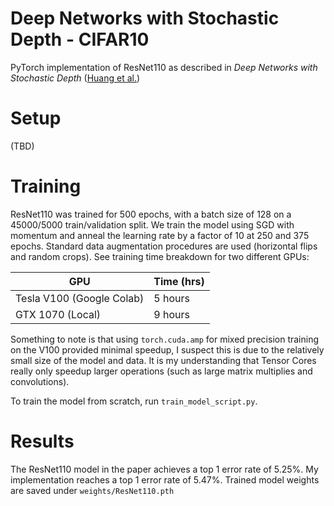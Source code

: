 # Deep Networks with Stochastic Depth - CIFAR10

PyTorch implementation of ResNet110 as described in *Deep Networks with Stochastic Depth* ([Huang et al.](https://arxiv.org/abs/1603.09382))

# Setup
(TBD)

# Training 
ResNet110 was trained for 500 epochs, with a batch size of 128 on a 45000/5000 train/validation split. We train the model using SGD with momentum and anneal the learning rate by a factor of 10 at 
250 and 375 epochs. Standard data augmentation procedures are used (horizontal flips and random crops). See training time breakdown for two different GPUs:

| GPU | Time (hrs) |
|-----------------|----------|
| Tesla V100 (Google Colab) | 5 hours |
| GTX 1070 (Local)       | 9 hours |

Something to note is that using ```torch.cuda.amp``` for mixed precision training on the V100 provided minimal speedup, I suspect this is due to the relatively small size of the model and data. It is my understanding that Tensor Cores really only speedup larger operations (such as large matrix multiplies and convolutions).  

To train the model from scratch, run ```train_model_script.py```.

# Results
The ResNet110 model in the paper achieves a top 1 error rate of 5.25%. My implementation reaches a top 1 error rate of 5.47%. Trained model weights are saved under ```weights/ResNet110.pth```
